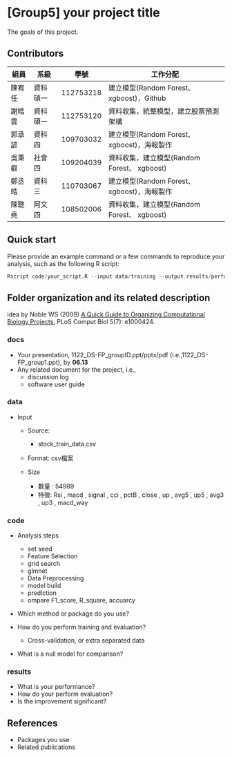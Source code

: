# [Group5] your project title
The goals of this project.

## Contributors
|組員|系級|學號|工作分配|
|-|-|-|-|
|陳宥任|資科碩一|112753218|建立模型(Random Forest、 xgboost)，Github| 
|謝皓雲|資科碩一|112753120|資料收集，統整模型，建立股票預測架構|
|郭承諺|資科四|109703032|建立模型(Random Forest、 xgboost)，海報製作|
|吳秉叡|社會四|109204039|資料收集，建立模型(Random Forest、 xgboost)|
|鄭丞皓|資科三|110703067|建立模型(Random Forest、 xgboost)，海報製作|
|陳聰堯|阿文四|108502006|資料收集，建立模型(Random Forest、 xgboost)|
## Quick start
Please provide an example command or a few commands to reproduce your analysis, such as the following R script:
```R
Rscript code/your_script.R --input data/training --output results/performance.tsv
```

## Folder organization and its related description
idea by Noble WS (2009) [A Quick Guide to Organizing Computational Biology Projects.](https://journals.plos.org/ploscompbiol/article?id=10.1371/journal.pcbi.1000424) PLoS Comput Biol 5(7): e1000424.

### docs
* Your presentation, 1122_DS-FP_groupID.ppt/pptx/pdf (i.e.,1122_DS-FP_group1.ppt), by **06.13**
* Any related document for the project, i.e.,
  * discussion log
  * software user guide

### data
* Input
  * Source:<br>
     * stock_train_data.csv

  * Format:  csv檔案
  * Size<br>
     * 數量 : 54989<br>
     * 特徵: Rsi , macd , signal , cci , pctB , close , up , avg5 , up5 , avg3 , up3 , macd_way <br>
 
### code
* Analysis steps
  *  set seed
  *  Feature Selection
  *  grid search
  *  glmnet
  *  Data Preprocessing
  *  model build
  *  prediction
  *  ompare F1_score, R_square, accuarcy
 
* Which method or package do you use?
* How do you perform training and evaluation?
  * Cross-validation, or extra separated data
* What is a null model for comparison?

### results
* What is your performance?
* How do your perform evaluation? 
* Is the improvement significant?

## References
* Packages you use
* Related publications
